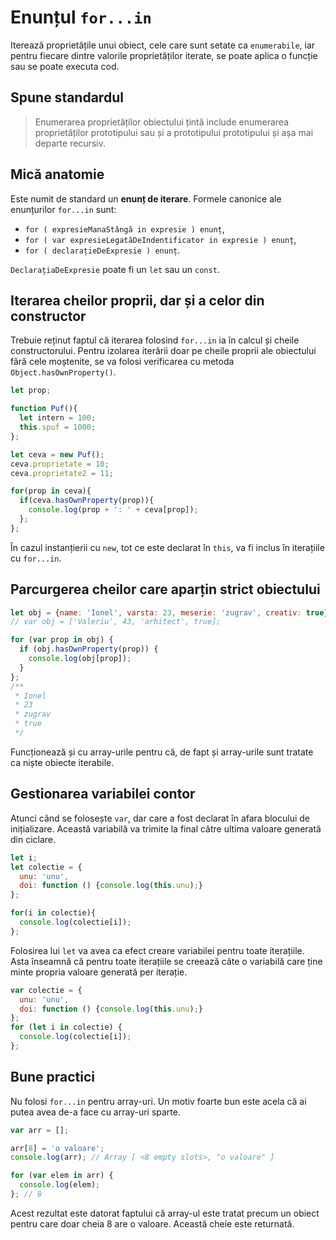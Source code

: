 # Enunțul `for...in`

Iterează proprietățile unui obiect, cele care sunt setate ca `enumerabile`, iar pentru fiecare dintre valorile proprietăților iterate, se poate aplica o funcție sau se poate executa cod.

## Spune standardul

> Enumerarea proprietăților obiectului țintă include enumerarea proprietăților prototipului sau și a prototipului prototipului și așa mai departe recursiv.

## Mică anatomie

Este numit de standard un **enunț de iterare**.
Formele canonice ale enunțurilor `for...in` sunt:

-   `for ( expresieManaStângă in expresie ) enunț`,
-   `for ( var expresieLegatăDeIndentificator in expresie ) enunț`,
-   `for ( declarațieDeExpresie ) enunț`.

`DeclarațiaDeExpresie` poate fi un `let` sau un `const`.

## Iterarea cheilor proprii, dar și a celor din constructor

Trebuie reținut faptul că iterarea folosind `for...in` ia în calcul și cheile constructorului. Pentru izolarea iterării doar pe cheile proprii ale obiectului fără cele moștenite, se va folosi verificarea cu metoda `Object.hasOwnProperty()`.

```javascript
let prop;

function Puf(){
  let intern = 100;
  this.spuf = 1000;
};

let ceva = new Puf();
ceva.proprietate = 10;
ceva.proprietate2 = 11;

for(prop in ceva){
  if(ceva.hasOwnProperty(prop)){
    console.log(prop + ': ' + ceva[prop]);
  };
};
```

În cazul instanțierii cu `new`, tot ce este declarat în `this`, va fi inclus în iterațiile cu `for...in`.

## Parcurgerea cheilor care aparțin strict obiectului

```javascript
let obj = {name: 'Ionel', varsta: 23, meserie: 'zugrav', creativ: true};
// var obj = ['Valeriu', 43, 'arhitect', true];

for (var prop in obj) {
  if (obj.hasOwnProperty(prop)) {
    console.log(obj[prop]);
  }
};
/**
 * Ionel
 * 23
 * zugrav
 * true
 */
```

Funcționează și cu array-urile pentru că, de fapt și array-urile sunt tratate ca niște obiecte iterabile.

## Gestionarea variabilei contor

Atunci când se folosește `var`, dar care a fost declarat în afara blocului de inițializare. Această variabilă va trimite la final către ultima valoare generată din ciclare.

```javascript
let i;
let colectie = {
  unu: 'unu',
  doi: function () {console.log(this.unu);}
};

for(i in colectie){
  console.log(colectie[i]);
};
```

Folosirea lui `let` va avea ca efect creare variabilei pentru toate iterațiile. Asta înseamnă că pentru toate iterațiile se creează câte o variabilă care ține minte propria valoare generată per iterație.

```javascript
var colectie = {
  unu: 'unu',
  doi: function () {console.log(this.unu);}
};
for (let i in colectie) {
  console.log(colectie[i]);
};
```

## Bune practici

Nu folosi `for...in` pentru array-uri. Un motiv foarte bun este acela că ai putea avea de-a face cu array-uri sparte.

```javascript
var arr = [];

arr[8] = 'o valoare';
console.log(arr); // Array [ <8 empty slots>, "o valoare" ]

for (var elem in arr) {
  console.log(elem);
}; // 8
```

Acest rezultat este datorat faptului că array-ul este tratat precum un obiect pentru care doar cheia 8 are o valoare. Această cheie este returnată.
